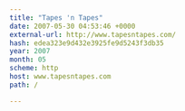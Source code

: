 ```yaml
---
title: "Tapes 'n Tapes"
date: 2007-05-30 04:53:46 +0000
external-url: http://www.tapesntapes.com/
hash: edea323e9d432e3925fe9d5243f3db35
year: 2007
month: 05
scheme: http
host: www.tapesntapes.com
path: /

---
```



